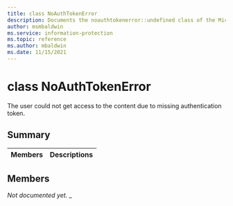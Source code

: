 ```yaml
---
title: class NoAuthTokenError 
description: Documents the noauthtokenerror::undefined class of the Microsoft Information Protection (MIP) SDK.
author: msmbaldwin
ms.service: information-protection
ms.topic: reference
ms.author: mbaldwin
ms.date: 11/15/2021
---
```


# class NoAuthTokenError 
The user could not get access to the content due to missing authentication token.
  
## Summary
 Members                        | Descriptions                                
--------------------------------|---------------------------------------------
  
## Members
_Not documented yet._
_
